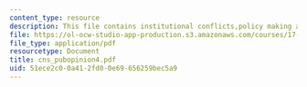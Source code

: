 ```yaml
---
content_type: resource
description: This file contains institutional conflicts,policy making and peace movement.
file: https://ol-ocw-studio-app-production.s3.amazonaws.com/courses/17-460-defense-politics-spring-2006/51ece2c00a412fd00e69656259bec5a9_cns_pubopinion4.pdf
file_type: application/pdf
resourcetype: Document
title: cns_pubopinion4.pdf
uid: 51ece2c0-0a41-2fd0-0e69-656259bec5a9
---
```

